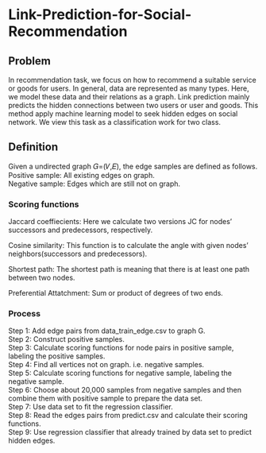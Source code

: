 # Link-Prediction-for-Social-Recommendation

## Problem
In recommendation task, we focus on how to recommend a suitable service or goods for users. In general, data are represented as many types. Here, we model these data and their relations as a graph. Link prediction mainly predicts the hidden connections between two users or user and goods. This method apply machine learning model to seek hidden edges on social network. We view this task as a classification work for two class. 

## Definition
Given a undirected graph 𝐺=(𝑉,𝐸), the edge samples are defined as follows.  
Positive sample: All existing edges on graph.  
Negative sample: Edges which are still not on graph.

### Scoring functions
Jaccard coeffiecients: Here we calculate two versions JC for nodes’ successors and predecessors, respectively.

Cosine similarity: This function is to calculate the angle with given nodes’ neighbors(successors and predecessors).

Shortest path: The shortest path is meaning that there is at least one path between two nodes.

Preferential Attatchment: Sum or product of degrees of two ends.

### Process

Step 1: Add edge pairs from data_train_edge.csv to graph G.  
Step 2: Construct positive samples.  
Step 3: Calculate scoring functions for node pairs in positive sample, labeling the positive samples.  
Step 4: Find all vertices not on graph. i.e. negative samples.  
Step 5: Calculate scoring functions for negative sample, labeling the negative sample.  
Step 6: Choose about 20,000 samples from negative samples and then combine them with positive sample to prepare the data set.  
Step 7: Use data set to fit the regression classifier.  
Step 8: Read the edges pairs from predict.csv and calculate their scoring functions.  
Step 9: Use regression classifier that already trained by data set to predict hidden edges.  
